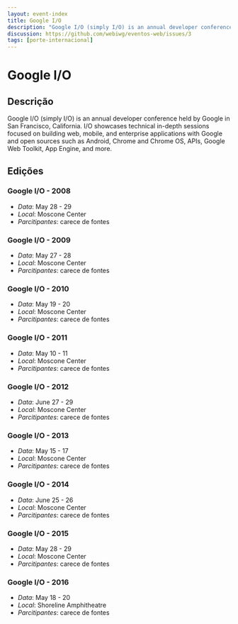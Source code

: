 ```yaml
---
layout: event-index
title: Google I/O
description: "Google I/O (simply I/O) is an annual developer conference held by Google in San Francisco, California"
discussion: https://github.com/webiwg/eventos-web/issues/3
tags: [porte-internacional]
---
```

# Google I/O

## Descrição

Google I/O (simply I/O) is an annual developer conference held by Google in San Francisco,
California. I/O showcases technical in-depth sessions focused on building web, mobile, and
enterprise applications with Google and open sources such as Android, Chrome and Chrome OS,
APIs, Google Web Toolkit, App Engine, and more.

## Edições

### Google I/O - 2008
- *Data*: May 28 - 29
- *Local*: Moscone Center
- *Parcitipantes*: carece de fontes

### Google I/O - 2009
- *Data*: May 27 - 28
- *Local*: Moscone Center
- *Parcitipantes*: carece de fontes

### Google I/O - 2010
- *Data*: May 19 - 20
- *Local*: Moscone Center
- *Parcitipantes*: carece de fontes

### Google I/O - 2011
- *Data*: May 10 - 11
- *Local*: Moscone Center
- *Parcitipantes*: carece de fontes

### Google I/O - 2012
- *Data*: June 27 - 29
- *Local*: Moscone Center
- *Parcitipantes*: carece de fontes

### Google I/O - 2013
- *Data*: May 15 - 17
- *Local*: Moscone Center
- *Parcitipantes*: carece de fontes

### Google I/O - 2014
- *Data*: June 25 - 26
- *Local*: Moscone Center
- *Parcitipantes*: carece de fontes

### Google I/O - 2015
- *Data*: May 28 - 29
- *Local*: Moscone Center
- *Parcitipantes*: carece de fontes

### Google I/O - 2016
- *Data*: May 18 - 20
- *Local*: Shoreline Amphitheatre
- *Parcitipantes*: carece de fontes
